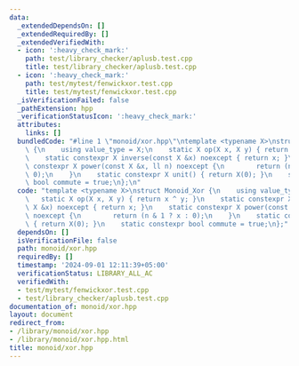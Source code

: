 ```yaml
---
data:
  _extendedDependsOn: []
  _extendedRequiredBy: []
  _extendedVerifiedWith:
  - icon: ':heavy_check_mark:'
    path: test/library_checker/aplusb.test.cpp
    title: test/library_checker/aplusb.test.cpp
  - icon: ':heavy_check_mark:'
    path: test/mytest/fenwickxor.test.cpp
    title: test/mytest/fenwickxor.test.cpp
  _isVerificationFailed: false
  _pathExtension: hpp
  _verificationStatusIcon: ':heavy_check_mark:'
  attributes:
    links: []
  bundledCode: "#line 1 \"monoid/xor.hpp\"\ntemplate <typename X>\nstruct Monoid_Xor\
    \ {\n    using value_type = X;\n    static X op(X x, X y) { return x ^ y; }\n\
    \    static constexpr X inverse(const X &x) noexcept { return x; }\n    static\
    \ constexpr X power(const X &x, ll n) noexcept {\n        return (n & 1 ? x :\
    \ 0);\n    }\n    static constexpr X unit() { return X(0); }\n    static constexpr\
    \ bool commute = true;\n};\n"
  code: "template <typename X>\nstruct Monoid_Xor {\n    using value_type = X;\n \
    \   static X op(X x, X y) { return x ^ y; }\n    static constexpr X inverse(const\
    \ X &x) noexcept { return x; }\n    static constexpr X power(const X &x, ll n)\
    \ noexcept {\n        return (n & 1 ? x : 0);\n    }\n    static constexpr X unit()\
    \ { return X(0); }\n    static constexpr bool commute = true;\n};"
  dependsOn: []
  isVerificationFile: false
  path: monoid/xor.hpp
  requiredBy: []
  timestamp: '2024-09-01 12:11:39+05:00'
  verificationStatus: LIBRARY_ALL_AC
  verifiedWith:
  - test/mytest/fenwickxor.test.cpp
  - test/library_checker/aplusb.test.cpp
documentation_of: monoid/xor.hpp
layout: document
redirect_from:
- /library/monoid/xor.hpp
- /library/monoid/xor.hpp.html
title: monoid/xor.hpp
---
```

